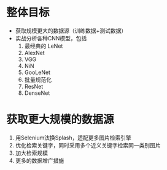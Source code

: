 # 整体目标

* 获取规模更大的数据源（训练数据+测试数据）
* 实战分析各种CNN模型，包括
  1. 最经典的 LeNet
  2. AlexNet
  3. VGG
  4. NiN
  5. GooLeNet
  6. 批量规范化
  7. ResNet
  8. DenseNet

# 获取更大规模的数据源

1. 用Selenium汰换Splash，适配更多图片检索引擎
2. 优化检索关键字，同时采用多个近义关键字检索同一类别图片
3. 加大检索规模
4. 更多的数据增广措施